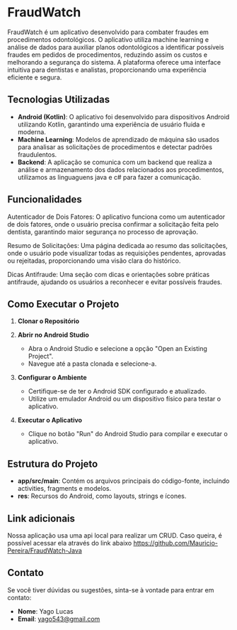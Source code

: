 # FraudWatch

FraudWatch é um aplicativo desenvolvido para combater fraudes em procedimentos odontológicos. O aplicativo utiliza machine learning e análise de dados para auxiliar planos odontológicos a identificar possíveis fraudes em pedidos de procedimentos, reduzindo assim os custos e melhorando a segurança do sistema. A plataforma oferece uma interface intuitiva para dentistas e analistas, proporcionando uma experiência eficiente e segura.

## Tecnologias Utilizadas

- **Android (Kotlin)**: O aplicativo foi desenvolvido para dispositivos Android utilizando Kotlin, garantindo uma experiência de usuário fluida e moderna.
- **Machine Learning**: Modelos de aprendizado de máquina são usados para analisar as solicitações de procedimentos e detectar padrões fraudulentos.
- **Backend**: A aplicação se comunica com um backend que realiza a análise e armazenamento dos dados relacionados aos procedimentos, utilizamos as linguaguens java e c# para fazer a comunicação.

## Funcionalidades
Autenticador de Dois Fatores: O aplicativo funciona como um autenticador de dois fatores, onde o usuário precisa confirmar a solicitação feita pelo dentista, garantindo maior segurança no processo de aprovação.

Resumo de Solicitações: Uma página dedicada ao resumo das solicitações, onde o usuário pode visualizar todas as requisições pendentes, aprovadas ou rejeitadas, proporcionando uma visão clara do histórico.

Dicas Antifraude: Uma seção com dicas e orientações sobre práticas antifraude, ajudando os usuários a reconhecer e evitar possíveis fraudes.

## Como Executar o Projeto

1. **Clonar o Repositório**

2. **Abrir no Android Studio**

   - Abra o Android Studio e selecione a opção "Open an Existing Project".
   - Navegue até a pasta clonada e selecione-a.

3. **Configurar o Ambiente**

   - Certifique-se de ter o Android SDK configurado e atualizado.
   - Utilize um emulador Android ou um dispositivo físico para testar o aplicativo.

4. **Executar o Aplicativo**

   - Clique no botão "Run" do Android Studio para compilar e executar o aplicativo.

## Estrutura do Projeto

- **app/src/main**: Contém os arquivos principais do código-fonte, incluindo activities, fragments e modelos.
- **res**: Recursos do Android, como layouts, strings e ícones.

## Link adicionais

Nossa aplicação usa uma api local para realizar um CRUD. Caso queira, é possível acessar ela através do link abaixo
https://github.com/Mauricio-Pereira/FraudWatch-Java

## Contato

Se você tiver dúvidas ou sugestões, sinta-se à vontade para entrar em contato:

- **Nome**: Yago Lucas
- **Email**: [yago543@gmail.com](mailto\:yago543@gmail.com)
